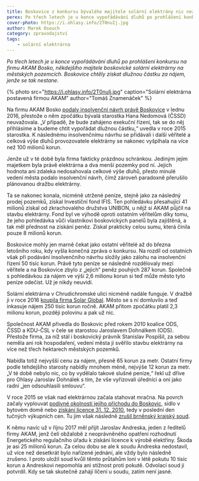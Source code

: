 ```yaml
---
title: Boskovice z konkursu bývalého majitele solární elektrány nic nezískaly, naopak prodělaly
perex: Po třech letech je u konce vypořádávání dluhů po prohlášení konkursu na firmu AKAM Bosko.
cover-photo: https://i.ohlasy.info/2T0nuIj.jpg
author: Marek Osouch
category: zpravodajství
tags:
    - solární elektrárna
---
```


*Po třech letech je u konce vypořádávání dluhů po prohlášení konkursu na firmu AKAM Bosko, někdejšího majitele boskovické solární elektrárny na městských pozemcích. Boskovice chtěly získat dlužnou částku za nájem, jenže se tak nestane.*

{% photo src="https://i.ohlasy.info/2T0nuIj.jpg" caption="Solární elektrárna postavená firmou AKAM" author="Tomáš Znamenáček" %}

Na firmu AKAM Bosko [podaly insolvenční návrh právě Boskovice](http://www.ohlasy.info/clanky/2016/05/insolvence-akam.html) v lednu 2016, přestože o něm zpočátku bývalá starostka Hana Nedomová (ČSSD) neuvažovala. „V případě, že bude zahájeno exekuční řízení, tak se do něj přihlásíme a budeme chtít vypořádat dlužnou částku,“ uvedla v roce 2015 starostka. K následnému insolvenčnímu návrhu se přidávali i další věřitelé a celková výše dluhů provozovatele elektrárny se nakonec vyšplhala na více než 100 milionů korun.

Jenže už v té době byla firma fakticky prázdnou schránkou. Jediným jejím majetkem byla právě elektrárna a dva menší pozemky pod ní. Jejich hodnota ani zdaleka nedosahovala celkové výše dluhů, přesto minulé vedení města podalo insolvenční návrh, čímž zároveň paradoxně přerušilo plánovanou dražbu elektrárny.

Ta se nakonec konala, nicméně utržené peníze, stejně jako za následný prodej pozemků, získal Investiční fond IFIS. Ten pohledávku přesahující 41 milionů získal od zkrachovalého družstva UNIBON, u nějž si AKAM půjčil na stavbu elektrárny. Fond byl ve výhodě oproti ostatním věřitelům díky tomu, že jeho pohledávka vůči vlastníkovi boskovických panelů byla zajištěná, a tak měl přednost na získání peněz. Získal prakticky celou sumu, která činila pouze 8 milionů korun.

Boskovice mohly jen marně čekat jako ostatní věřitelé až do března letošního roku, kdy vyšla konečná zpráva o konkursu. Na rozdíl od ostatních však při podávání insolvenčního návrhu složily jako zálohu na insolvenční řízení 50 tisíc korun. Právě tyto peníze se následně rozdělovaly mezi věřitele a na Boskovice zbylo z „jejich“ peněz pouhých 287 korun. Společně s pohledávkou za nájem ve výši 2,6 milionu korun si teď může město tyto peníze odečíst. Už je nikdy neuvidí.

Solární elektrárna v Chrudichromské ulici nicméně nadále funguje. V dražbě ji v roce 2016 [koupila firma Solar Global](http://www.ohlasy.info/clanky/2016/03/elektrarna-koupena.html). Město se s ní domluvilo a teď inkasuje nájem 250 tisíc korun ročně. AKAM přitom zpočátku platil 2,3 milionu korun, později polovinu a pak už nic.

Společnost AKAM přivedla do Boskovic před rokem 2010 koalice ODS, ČSSD a KDU-ČSL v čele se starostou Jaroslavem Dohnálkem (ODS). Přestože firma, za níž stál i boskovický právník Stanislav Pospíšil, za sebou neměla ani rok hospodaření, vedení města jí svěřilo stavbu elektrárny na více než třech hektarech městských pozemků. 

Nabídla totiž nejvyšší cenu za nájem, přesně 65 korun za metr. Ostatní firmy podle tehdejšího starosty nabídly mnohem méně, nejvýše 12 korun za metr. „V té době nebylo nic, co by vydělalo takové slušné peníze,“ řekl už dříve pro Ohlasy Jaroslav Dohnálek s tím, že vše vyřizovali úředníci a oni jako radní „jen odsouhlasili smlouvu“.

V roce 2015 se však nad elektrárnou začala stahovat mračna. Na povrch začaly vyplouvat [podivné okolnosti jejího příchodu do Boskovic](http://www.ohlasy.info/clanky/2015/04/solarni-elektrarna.html), sídlo v bytovém domě nebo [získání licence 31. 12. 2010](http://www.ohlasy.info/clanky/2015/04/solarni-licence.html), tedy v poslední den tučných výkupních cen. Tu jim však následně [zrušil brněnský krajský soud](http://www.ohlasy.info/clanky/2015/05/akam-bez-licence.html).

K němu navíc už v říjnu 2017 měl přijít Jaroslav Andreska, jeden z ředitelů firmy AKAM, jenž čelí obžalobě z neoprávněného opatření rozhodnutí Energetického regulačního úřadu k získání licence k výrobě elektřiny. Škoda je asi 25 milionů korun. Za celou dobu se ale k soudu Andreska nedostavil, už více než desetkrát bylo nařízené jednání, ale vždy bylo následně zrušeno. I proto uložil soud kvůli těmto průtahům loni v létě pokutu 10 tisíc korun a Andreskovi nepomohla ani stížnost proti pokutě. Odvolací soud ji potvrdil. Kdy se tak skutečně zahájí líčení u soudu, zatím není jasné.
